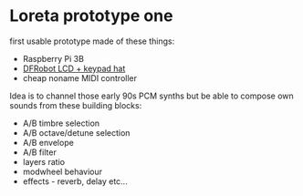# Loreta prototype one

first usable prototype made of these things:

- Raspberry Pi 3B
- [DFRobot LCD + keypad hat](https://wiki.dfrobot.com/I_O_Expansion_HAT_for_Pi_zero_V1_0_SKU_DFR0604IIC_16X2_RGB_LCD_KeyPad_HAT_1_0_SKU_DFR0514_DFR0603)
- cheap noname MIDI controller

Idea is to channel those early 90s PCM synths but be able to compose own sounds from these building blocks:

- A/B timbre selection
- A/B octave/detune selection
- A/B envelope
- A/B filter
- layers ratio
- modwheel behaviour
- effects - reverb, delay etc...
